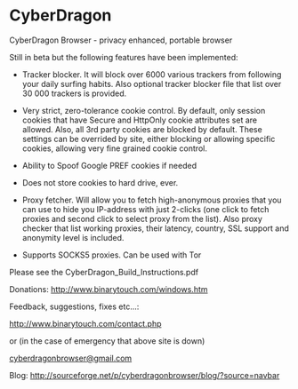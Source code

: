 # CyberDragon
CyberDragon Browser - privacy enhanced, portable browser 

Still in beta but the following features have been implemented:

-   Tracker blocker. It will block over 6000 various trackers from following your daily surfing habits. 
    Also optional tracker blocker file that list over 30 000 trackers is provided.

-   Very strict, zero-tolerance cookie control. By default, only session cookies that have Secure and HttpOnly cookie attributes
    set are allowed. Also, all 3rd party cookies are blocked by default. These settings can be overrided by site, either blocking
    or allowing specific cookies, allowing very fine grained cookie control.

-   Ability to Spoof Google PREF cookies if needed

-   Does not store cookies to hard drive, ever.

-   Proxy fetcher. Will allow you to fetch high-anonymous proxies that you can use to hide you IP-address with just 2-clicks (one
    click to fetch proxies and second click to select proxy from the list). Also proxy checker that list working proxies, their
    latency, country, SSL support and anonymity level is included.

-   Supports SOCKS5 proxies. Can be used with Tor

Please see the CyberDragon_Build_Instructions.pdf

Donations:
http://www.binarytouch.com/windows.htm

Feedback, suggestions, fixes etc...:

http://www.binarytouch.com/contact.php

or (in the case of emergency that above site is down)

cyberdragonbrowser@gmail.com

Blog:
http://sourceforge.net/p/cyberdragonbrowser/blog/?source=navbar
